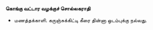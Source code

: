 **கொங்கு வட்டார வழக்குச் சொல்லகராதி**
- மணத்தக்காளி. கருஞ்சுக்கிட்டி கீரை தின்னா ஒடம்புக்கு நல்லது.

